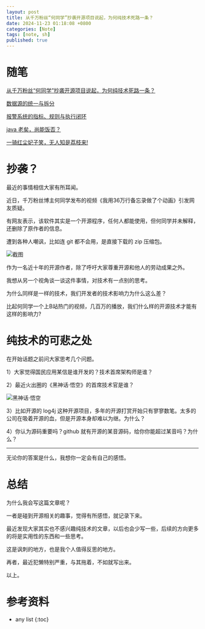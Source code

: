 ```yaml
---
layout: post
title: 从千万粉丝“何同学”抄袭开源项目说起，为何纯技术死路一条？
date: 2024-11-23 01:18:08 +0800
categories: [Note]
tags: [note, sh]
published: true
---
```



# 随笔

[从千万粉丝“何同学”抄袭开源项目说起，为何纯技术死路一条？](https://houbb.github.io/2024/11/22/note-02-he-tech)

[数据源的统一与拆分](https://houbb.github.io/2024/11/22/note-03-split-apache-calcite)

[报警系统的指标、规则与执行闭环](https://houbb.github.io/2024/11/22/note-04-indicator-rule-execute-mearurement)

[java 老矣，尚能饭否？](https://houbb.github.io/2024/11/22/note-05-is-java-so-old)

[一骑红尘妃子笑，无人知是荔枝来!](https://houbb.github.io/2024/11/22/note-06-lizhi)

# 抄袭？

最近的事情相信大家有所耳闻。

近日，千万粉丝博主何同学发布的视频《我用36万行备忘录做了个动画》引发网友质疑。

有网友表示，该软件其实是一个开源程序，任何人都能使用，但何同学并未解释，还删除了原作者的信息。

遭到各种人嘲讽，比如连 git 都不会用，是直接下载的 zip 压缩包。

![截图](https://nimg.ws.126.net/?url=http%3A%2F%2Fdingyue.ws.126.net%2F2024%2F1122%2F9fdf356dj00sncavj005qd000hs00b8g.jpg&thumbnail=660x2147483647&quality=80&type=jpg)

作为一名近十年的开源作者，除了呼吁大家尊重开源和他人的劳动成果之外。

我想从另一个视角谈一谈这件事情，对技术有一点别的思考。

为什么同样是一样的技术，我们开发者的技术影响力为什么这么差？

比起何同学一个上B站热门的视频，几百万的播放，我们什么样的开源技术才能有这样的影响力?

# 纯技术的可悲之处

在开始话题之前问大家思考几个问题。

1）大家觉得国民应用某信是谁开发的？技术首席架构师是谁？

2）最近火出圈的《黑神话·悟空》的首席技术官是谁？

![黑神话·悟空](https://i2.hdslb.com/bfs/archive/568ff027b686ac7fdcd1779dd4d99ace5b33b762.jpg)

3）比如开源的 log4j 这种开源项目，多年的开源打赏开始只有寥寥数笔。太多的公司在吸着开源的血，但是开源本身却难以为继。为什么？

4）你认为源码重要吗？github 就有开源的某音源码，给你你能超过某音吗？为什么？

---------------------------------------------------------------

无论你的答案是什么，我想你一定会有自己的感悟。

# 总结

为什么我会写这篇文章呢？

一者是碰到开源相关的趣事，觉得有所感悟，就记录下来。

最近发现大家其实也不感兴趣纯技术的文章，以后也会少写一些，后续的方向更多的将是实用性的东西和一些思考。

这是讽刺的地方，也是我个人值得反思的地方。

再者，最近犯懒特别严重，与其拖着，不如就写出来。

以上。

# 参考资料

* any list
{:toc}